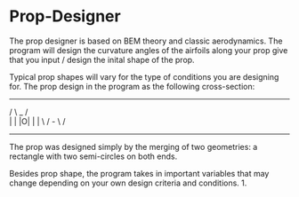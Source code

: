 # Prop-Designer

The prop designer is based on BEM theory and classic aerodynamics. The program will design the curvature angles of the airfoils along your prop give that you input / design the inital shape of the prop. 

Typical prop shapes will vary for the type of conditions you are designing for. The prop design in the program as the following cross-section:

   __________________________________            __________________________________
 /                                    \    _   /                                    \
|                                      |  |O| |                                      |
 \                                    /    -   \                                    /
   __________________________________            __________________________________ 

The prop was designed simply by the merging of two geometries: a rectangle with two semi-circles on both ends.

Besides prop shape, the program takes in important variables that may change depending on your own design criteria and conditions.
1. 
